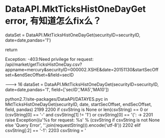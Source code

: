 # DataAPI.MktTicksHistOneDayGet error, 有知道怎么fix么？

dataSet = DataAPI.MktTicksHistOneDayGet(securityID=securityID, date=date,pandas='1') 

return 

Exception: -403:Need privilege for request: /api/market/getTicksHistOneDay.csv?appname=mercury&securityID=000002.XSHE&date=20151130&startSecOffset=&endSecOffset=&field=secID


---> 16 dataSet = DataAPI.MktTicksHistOneDayGet(securityID=securityID, date=date,pandas='1', field=['secID','MA5','MA10'])

python2.7/site-packages/DataAPI/DATAYES.pyc in MktTicksHistOneDayGet(securityID, date, startSecOffset, endSecOffset, field, pandas)
   2199 
   2200         if csvString is None or len(csvString) == 0 or (csvString[0] == '-' and csvString[1] != '1') or csvString[0] == '{':
-> 2201             raise Exception((u'%s for request: %s' % (csvString if csvString is not None else 'Query Error', ''.join(requestString))).encode('utf-8'))
   2202         elif csvString[:2] == '-1':
   2203             csvString = '